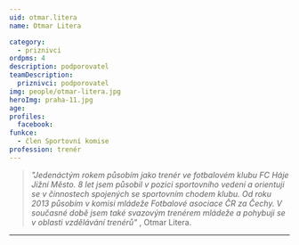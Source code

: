 ```yaml
---
uid: otmar.litera
name: Otmar Litera

category:
  - priznivci
ordpms: 4  
description: podporovatel
teamDescription:
  priznivci: podporovatel
img: people/otmar-litera.jpg
heroImg: praha-11.jpg
age: 
profiles:
  facebook:
funkce: 
  - člen Sportovní komise
profession: trenér
---
```


>*"Jedenáctým rokem působím jako trenér ve fotbalovém klubu FC Háje Jižní Město. 8 let jsem působil v pozici sportovního vedení a orientuji se v činnostech spojených se sportovním chodem klubu. Od roku 2013 působím v komisi mládeže Fotbalové asociace ČR za Čechy. V současné době jsem také svazovým trenérem mládeže a pohybuji se v oblasti vzdělávání trenérů"* , Otmar Litera.

---
